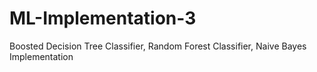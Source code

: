 # ML-Implementation-3
Boosted Decision Tree Classifier, Random Forest Classifier, Naive Bayes Implementation

